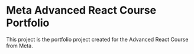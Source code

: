 # Meta Advanced React Course Portfolio

This project is the portfolio project created for the Advanced React Course from Meta.